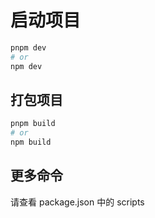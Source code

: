 # 启动项目

```bash
pnpm dev
# or
npm dev
```

## 打包项目

```bash
pnpm build
# or
npm build
```

## 更多命令

请查看 package.json 中的 scripts
